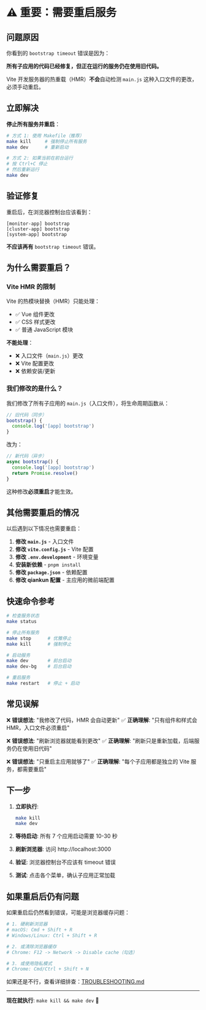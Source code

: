 # ⚠️ 重要：需要重启服务

## 问题原因

你看到的 `bootstrap timeout` 错误是因为：

**所有子应用的代码已经修复，但正在运行的服务仍在使用旧代码。**

Vite 开发服务器的热重载（HMR）**不会**自动检测 `main.js` 这种入口文件的更改，必须手动重启。

## 立即解决

**停止所有服务并重启**：

```bash
# 方式 1: 使用 Makefile（推荐）
make kill     # 强制停止所有服务
make dev      # 重新启动

# 方式 2: 如果当前在前台运行
# 按 Ctrl+C 停止
# 然后重新运行
make dev
```

## 验证修复

重启后，在浏览器控制台应该看到：

```
[monitor-app] bootstrap
[cluster-app] bootstrap
[system-app] bootstrap
```

**不应该再有** `bootstrap timeout` 错误。

## 为什么需要重启？

### Vite HMR 的限制

Vite 的热模块替换（HMR）只能处理：
- ✅ Vue 组件更改
- ✅ CSS 样式更改
- ✅ 普通 JavaScript 模块

**不能处理**：
- ❌ 入口文件（`main.js`）更改
- ❌ Vite 配置更改
- ❌ 依赖安装/更新

### 我们修改的是什么？

我们修改了所有子应用的 `main.js`（入口文件），将生命周期函数从：

```javascript
// 旧代码（同步）
bootstrap() {
  console.log('[app] bootstrap')
}
```

改为：

```javascript
// 新代码（异步）
async bootstrap() {
  console.log('[app] bootstrap')
  return Promise.resolve()
}
```

这种修改**必须重启**才能生效。

## 其他需要重启的情况

以后遇到以下情况也需要重启：

1. **修改 `main.js`** - 入口文件
2. **修改 `vite.config.js`** - Vite 配置
3. **修改 `.env.development`** - 环境变量
4. **安装新依赖** - `pnpm install`
5. **修改 `package.json`** - 依赖配置
6. **修改 qiankun 配置** - 主应用的微前端配置

## 快速命令参考

```bash
# 检查服务状态
make status

# 停止所有服务
make stop      # 优雅停止
make kill      # 强制停止

# 启动服务
make dev       # 前台启动
make dev-bg    # 后台启动

# 重启服务
make restart   # 停止 + 启动
```

## 常见误解

❌ **错误想法**: "我修改了代码，HMR 会自动更新"
✅ **正确理解**: "只有组件和样式会 HMR，入口文件必须重启"

❌ **错误想法**: "刷新浏览器就能看到更改"
✅ **正确理解**: "刷新只是重新加载，后端服务仍在使用旧代码"

❌ **错误想法**: "只重启主应用就够了"
✅ **正确理解**: "每个子应用都是独立的 Vite 服务，都需要重启"

## 下一步

1. **立即执行**:
   ```bash
   make kill
   make dev
   ```

2. **等待启动**: 所有 7 个应用启动需要 10-30 秒

3. **刷新浏览器**: 访问 http://localhost:3000

4. **验证**: 浏览器控制台不应该有 timeout 错误

5. **测试**: 点击各个菜单，确认子应用正常加载

## 如果重启后仍有问题

如果重启后仍然看到错误，可能是浏览器缓存问题：

```bash
# 1. 硬刷新浏览器
# macOS: Cmd + Shift + R
# Windows/Linux: Ctrl + Shift + R

# 2. 或清除浏览器缓存
# Chrome: F12 -> Network -> Disable cache（勾选）

# 3. 或使用隐私模式
# Chrome: Cmd/Ctrl + Shift + N
```

如果还是不行，查看详细排查：[TROUBLESHOOTING.md](TROUBLESHOOTING.md)

---

**现在就执行**: `make kill && make dev` 🚀
